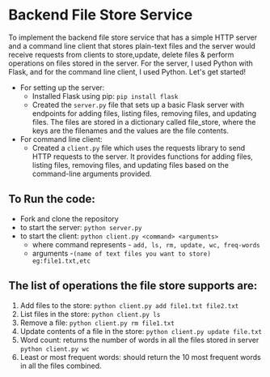 # Backend File Store Service 

To implement the backend file store service that has a simple HTTP server and a command line client that stores plain-text files and the server would receive requests from clients to store,update, delete files & perform operations on files stored in the server. For the server, I used Python with Flask, and for the command line client, I used Python. Let's get started!

- For setting up the server:
  - Installed Flask using pip: `pip install flask`
  - Created the `server.py` file that sets up a basic Flask server with endpoints for adding files, listing files, removing files, and updating files. The files are stored in a dictionary called file_store, where the keys are the filenames and the values are the file contents.
- For command line client: 
  - Created a `client.py` file which uses the requests library to send HTTP requests to the server. It provides functions for adding files, listing files, removing files, and updating files based on the command-line arguments provided.
 
 ## To Run the code:

- Fork and clone the repository
- to start the server: `python server.py`
- to start the client: `python client.py <command> <arguments>`
  - where command represents - `add, ls, rm, update, wc, freq-words`
  - arguments -`(name of text files you want to store) eg:file1.txt,etc`

## The list of operations the file store supports are: 

1. Add files to the store: `python client.py add file1.txt file2.txt`
2. List files in the store: `python client.py ls`
3. Remove a file: `python client.py rm file1.txt`
4. Update contents of a file in the store: `python client.py update file.txt`
5. Word count: returns the number of words in all the files stored in server 
`python client.py wc`
6. Least or most frequent words: should return the 10 most frequent words in all the files combined.
